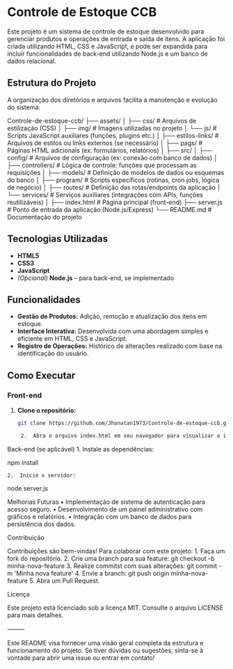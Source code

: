 # Controle de Estoque CCB

Este projeto é um sistema de controle de estoque desenvolvido para gerenciar produtos e operações de entrada e saída de itens. A aplicação foi criada utilizando HTML, CSS e JavaScript, e pode ser expandida para incluir funcionalidades de back-end utilizando Node.js e um banco de dados relacional.

## Estrutura do Projeto

A organização dos diretórios e arquivos facilita a manutenção e evolução do sistema:

Controle-de-estoque-ccb/
├── assets/
│   ├── css/         # Arquivos de estilização (CSS)
│   ├── img/         # Imagens utilizadas no projeto
│   └── js/          # Scripts JavaScript auxiliares (funções, plugins etc.)
│
├── estilos-links/    # Arquivos de estilos ou links externos (se necessário)
│
├── pags/             # Páginas HTML adicionais (ex: formulários, relatórios)
│
├── src/
│   ├── config/       # Arquivos de configuração (ex: conexão com banco de dados)
│   ├── controllers/  # Lógica de controle: funções que processam as requisições
│   ├── models/       # Definição de modelos de dados ou esquemas do banco
│   ├── program/      # Scripts específicos (rotinas, cron jobs, lógica de negócio)
│   ├── routes/       # Definição das rotas/endpoints da aplicação
│   └── services/     # Serviços auxiliares (integrações com APIs, funções reutilizáveis)
│
├── index.html        # Página principal (front-end)
├── server.js         # Ponto de entrada da aplicação (Node.js/Express)
└── README.md         # Documentação do projeto

## Tecnologias Utilizadas

- **HTML5**
- **CSS3**
- **JavaScript**
- *(Opcional)* **Node.js** – para back-end, se implementado

## Funcionalidades

- **Gestão de Produtos:** Adição, remoção e atualização dos itens em estoque.
- **Interface Interativa:** Desenvolvida com uma abordagem simples e eficiente em HTML, CSS e JavaScript.
- **Registro de Operações:** Histórico de alterações realizado com base na identificação do usuário.

## Como Executar

### Front-end
1. **Clone o repositório:**
   ```bash
   git clone https://github.com/Jhonatan1973/Controle-de-estoque-ccb.git

	2.	Abra o arquivo index.html em seu navegador para visualizar a interface.

Back-end (se aplicável)
	1.	Instale as dependências:

npm install


	2.	Inicie o servidor:

node server.js



Melhorias Futuras
	•	Implementação de sistema de autenticação para acesso seguro.
	•	Desenvolvimento de um painel administrativo com gráficos e relatórios.
	•	Integração com um banco de dados para persistência dos dados.

Contribuição

Contribuições são bem-vindas! Para colaborar com este projeto:
	1.	Faça um fork do repositório.
	2.	Crie uma branch para sua feature:
git checkout -b minha-nova-feature
	3.	Realize commitst com suas alterações:
git commit -m 'Minha nova feature'
	4.	Envie a branch:
git push origin minha-nova-feature
	5.	Abra um Pull Request.

Licença

Este projeto está licenciado sob a licença MIT. Consulte o arquivo LICENSE para mais detalhes.

⸻

Este README visa fornecer uma visão geral completa da estrutura e funcionamento do projeto. Se tiver dúvidas ou sugestões, sinta-se à vontade para abrir uma issue ou entrar em contato!
